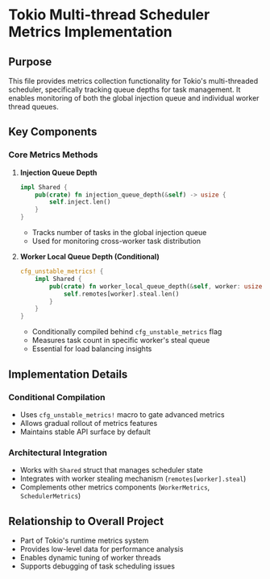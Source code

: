 # Tokio Multi-thread Scheduler Metrics Implementation

## Purpose
This file provides metrics collection functionality for Tokio's multi-threaded scheduler, specifically tracking queue depths for task management. It enables monitoring of both the global injection queue and individual worker thread queues.

## Key Components

### Core Metrics Methods
1. **Injection Queue Depth**
   ```rust
   impl Shared {
       pub(crate) fn injection_queue_depth(&self) -> usize {
           self.inject.len()
       }
   }
   ```
   - Tracks number of tasks in the global injection queue
   - Used for monitoring cross-worker task distribution

2. **Worker Local Queue Depth (Conditional)**
   ```rust
   cfg_unstable_metrics! {
       impl Shared {
           pub(crate) fn worker_local_queue_depth(&self, worker: usize) -> usize {
               self.remotes[worker].steal.len()
           }
       }
   }
   ```
   - Conditionally compiled behind `cfg_unstable_metrics` flag
   - Measures task count in specific worker's steal queue
   - Essential for load balancing insights

## Implementation Details

### Conditional Compilation
- Uses `cfg_unstable_metrics!` macro to gate advanced metrics
- Allows gradual rollout of metrics features
- Maintains stable API surface by default

### Architectural Integration
- Works with `Shared` struct that manages scheduler state
- Integrates with worker stealing mechanism (`remotes[worker].steal`)
- Complements other metrics components (`WorkerMetrics`, `SchedulerMetrics`)

## Relationship to Overall Project
- Part of Tokio's runtime metrics system
- Provides low-level data for performance analysis
- Enables dynamic tuning of worker threads
- Supports debugging of task scheduling issues

